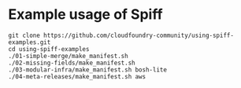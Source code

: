 Example usage of Spiff
======================

```
git clone https://github.com/cloudfoundry-community/using-spiff-examples.git
cd using-spiff-examples
./01-simple-merge/make_manifest.sh
./02-missing-fields/make_manifest.sh
./03-modular-infra/make_manifest.sh bosh-lite
./04-meta-releases/make_manifest.sh aws
```
